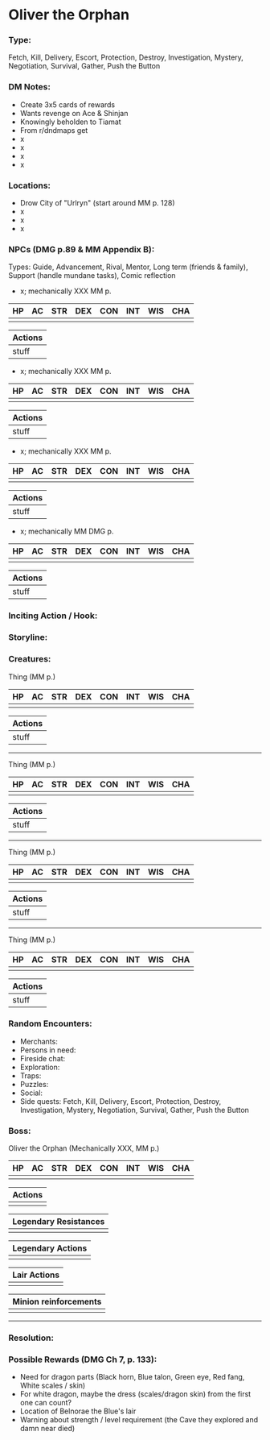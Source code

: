 # Oliver the Orphan

### Type:
Fetch, Kill, Delivery, Escort, Protection, Destroy, Investigation, Mystery, Negotiation, Survival, Gather, Push the Button


### DM Notes:
- Create 3x5 cards of rewards
- Wants revenge on Ace & Shinjan
- Knowingly beholden to Tiamat
- From r/dndmaps get 
- x
- x
- x
- x


### Locations:
- Drow City of "Urlryn" (start around MM p. 128)
- x
- x
- x


### NPCs (DMG p.89 & MM Appendix B):
Types: Guide, Advancement, Rival, Mentor, Long term (friends & family), Support (handle mundane tasks), Comic reflection
- x; mechanically XXX MM p.

|HP |AC |STR|DEX|CON|INT|WIS|CHA|
|---|---|---|---|---|---|---|---|
|||||||||

|Actions|
|---|
|stuff|

- x; mechanically XXX MM p.

|HP |AC |STR|DEX|CON|INT|WIS|CHA|
|---|---|---|---|---|---|---|---|
|||||||||

|Actions|
|---|
|stuff|

- x; mechanically XXX MM p.

|HP |AC |STR|DEX|CON|INT|WIS|CHA|
|---|---|---|---|---|---|---|---|
|||||||||

|Actions|
|---|
|stuff|

- x; mechanically MM DMG p.

|HP |AC |STR|DEX|CON|INT|WIS|CHA|
|---|---|---|---|---|---|---|---|
|||||||||

|Actions|
|---|
|stuff|


### Inciting Action / Hook: 


### Storyline: 


### Creatures:

Thing (MM p.)

|HP |AC |STR|DEX|CON|INT|WIS|CHA|
|---|---|---|---|---|---|---|---|
|||||||||

|Actions|
|---|
|stuff|
---
Thing (MM p.)

|HP |AC |STR|DEX|CON|INT|WIS|CHA|
|---|---|---|---|---|---|---|---|
|||||||||

|Actions|
|---|
|stuff|
---
Thing (MM p.)

|HP |AC |STR|DEX|CON|INT|WIS|CHA|
|---|---|---|---|---|---|---|---|
|||||||||

|Actions|
|---|
|stuff|
---
Thing (MM p.)

|HP |AC |STR|DEX|CON|INT|WIS|CHA|
|---|---|---|---|---|---|---|---|
|||||||||

|Actions|
|---|
|stuff|


### Random Encounters:
- Merchants: 
- Persons in need: 
- Fireside chat: 
- Exploration: 
- Traps: 
- Puzzles: 
- Social: 
- Side quests: Fetch, Kill, Delivery, Escort, Protection, Destroy, Investigation, Mystery, Negotiation, Survival, Gather, Push the Button


### Boss:

Oliver the Orphan (Mechanically XXX, MM p.)

|HP |AC |STR|DEX|CON|INT|WIS|CHA|
|---|---|---|---|---|---|---|---|
| | | | | | | | |

|Actions|
|---|
| |

|Legendary Resistances|
|---|
| |

|Legendary Actions|
|---|
| |

|Lair Actions|
|---|
| |

|Minion reinforcements|
|---|
| |
---


### Resolution: 


### Possible Rewards (DMG Ch 7, p. 133):
- Need for dragon parts (Black horn, Blue talon, Green eye, Red fang, White scales / skin)
- For white dragon, maybe the dress (scales/dragon skin) from the first one can count?
- Location of Belnorae the Blue's lair
- Warning about strength / level requirement (the Cave they explored and damn near died)
